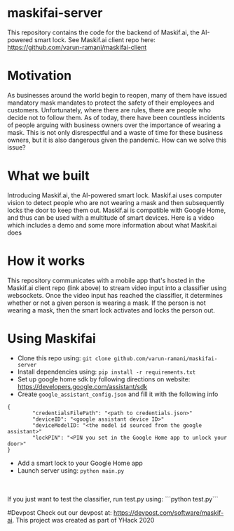 # maskifai-server
This repository contains the code for the backend of Maskif.ai, the AI-powered smart lock.
See Maskif.ai client repo here: https://github.com/varun-ramani/maskifai-client

# Motivation
As businesses around the world begin to reopen, many of them have issued mandatory
mask mandates to protect the safety of their employees and customers. Unfortunately, where there
are rules, there are people who decide not to follow them. As of today, there have been countless incidents
of people arguing with business owners over the importance of wearing a mask. This is not only disrespectful and
a waste of time for these business owners, but it is also dangerous given the pandemic.
How can we solve this issue? 

# What we built
Introducing Maskif.ai, the AI-powered smart lock. Maskif.ai uses computer vision to detect 
people who are not wearing a mask and then subsequently locks the door to keep them out. Maskif.ai
is compatible with Google Home, and thus can be used with a multitude of smart devices. Here is a 
video which includes a demo and some more information about what Maskif.ai does

# How it works
This repository communicates with a mobile app that's hosted in the Maskif.ai client repo (link above)
to stream video input into a classifier using websockets. Once the video input has reached the classifier,
it determines whether or not a given person is wearing a mask. If the person is not wearing a mask, then 
the smart lock activates and locks the person out.

# Using Maskifai
- Clone this repo using: ```git clone github.com/varun-ramani/maskifai-server```
- Install dependencies using: ```pip install -r requirements.txt```
- Set up google home sdk by following directions on website: https://developers.google.com/assistant/sdk
- Create ```google_assistant_config.json``` and fill it with the following info <br> 
```
{
        "credentialsFilePath": "<path to credentials.json>"
        "deviceID": "<google assistant device ID>"
        "deviceModelID: "<the model id sourced from the google assistant>"
        "lockPIN": "<PIN you set in the Google Home app to unlock your door>"
}
```
- Add a smart lock to your Google Home app 
-  Launch server using: ```python main.py```
<br>
<br>
If you just want to test the classifier, run test.py using: ```python test.py```

#Devpost
Check out our devpost at: https://devpost.com/software/maskif-ai.
This project was created as part of YHack 2020
